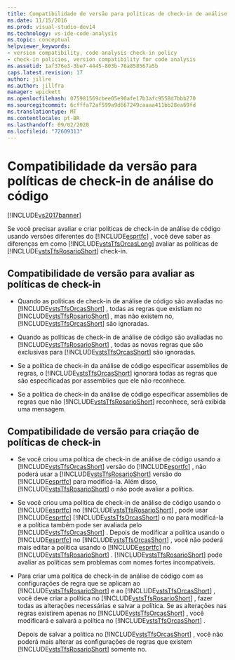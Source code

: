 ```yaml
---
title: Compatibilidade de versão para políticas de check-in de análise de código | Microsoft Docs
ms.date: 11/15/2016
ms.prod: visual-studio-dev14
ms.technology: vs-ide-code-analysis
ms.topic: conceptual
helpviewer_keywords:
- version compatibility, code analysis check-in policy
- check-in policies, version compatibility for code analysis
ms.assetid: 1af376e3-3be7-4445-803b-76a858567a5b
caps.latest.revision: 17
author: jillre
ms.author: jillfra
manager: wpickett
ms.openlocfilehash: 075981569cbee05e90afe17b3afc9558d7bbb270
ms.sourcegitcommit: 6cfffa72af599a9d667249caaaa411bb28ea69fd
ms.translationtype: MT
ms.contentlocale: pt-BR
ms.lasthandoff: 09/02/2020
ms.locfileid: "72609313"
---
```

# <a name="version-compatibility-for-code-analysis-check-in-policies"></a>Compatibilidade da versão para políticas de check-in de análise do código
[!INCLUDE[vs2017banner](../includes/vs2017banner.md)]

Se você precisar avaliar e criar políticas de check-in de análise de código usando versões diferentes do [!INCLUDE[esprtfc](../includes/esprtfc-md.md)] , você deve saber as diferenças em como [!INCLUDE[vstsTfsOrcasLong](../includes/vststfsorcaslong-md.md)] avaliar as políticas de [!INCLUDE[vstsTfsRosarioShort](../includes/vststfsrosarioshort-md.md)] check-in.

## <a name="version-compatibility-for-evaluating-check-in-policies"></a>Compatibilidade de versão para avaliar as políticas de check-in

- Quando as políticas de check-in de análise de código são avaliadas no [!INCLUDE[vstsTfsOrcasShort](../includes/vststfsorcasshort-md.md)] , todas as regras que existiam no [!INCLUDE[vstsTfsRosarioShort](../includes/vststfsrosarioshort-md.md)] , mas não existem no, [!INCLUDE[vstsTfsOrcasShort](../includes/vststfsorcasshort-md.md)] são ignoradas.

- Quando as políticas de check-in de análise de código são avaliadas no [!INCLUDE[vstsTfsRosarioShort](../includes/vststfsrosarioshort-md.md)] , todas as novas regras que são exclusivas para [!INCLUDE[vstsTfsOrcasShort](../includes/vststfsorcasshort-md.md)] são ignoradas.

- Se a política de check-in da análise de código especificar assemblies de regras, o [!INCLUDE[vstsTfsOrcasShort](../includes/vststfsorcasshort-md.md)] ignorará todas as regras que são especificadas por assemblies que ele não reconhece.

- Se a política de check-in da análise de código especificar assemblies de regras que não [!INCLUDE[vstsTfsRosarioShort](../includes/vststfsrosarioshort-md.md)] reconhece, será exibida uma mensagem.

## <a name="version-compatibility-for-authoring-check-in-policies"></a>Compatibilidade de versão para criação de políticas de check-in

- Se você criou uma política de check-in de análise de código usando a [!INCLUDE[vstsTfsOrcasShort](../includes/vststfsorcasshort-md.md)] versão do [!INCLUDE[esprtfc](../includes/esprtfc-md.md)] , não poderá usar a [!INCLUDE[vstsTfsRosarioShort](../includes/vststfsrosarioshort-md.md)] versão do [!INCLUDE[esprtfc](../includes/esprtfc-md.md)] para modificá-la. Além disso, [!INCLUDE[vstsTfsRosarioShort](../includes/vststfsrosarioshort-md.md)] o não pode avaliar a política.

- Se você criou uma política de check-in de análise de código usando o [!INCLUDE[esprtfc](../includes/esprtfc-md.md)] no [!INCLUDE[vstsTfsRosarioShort](../includes/vststfsrosarioshort-md.md)] , pode usar [!INCLUDE[esprtfc](../includes/esprtfc-md.md)] [!INCLUDE[vstsTfsOrcasShort](../includes/vststfsorcasshort-md.md)] o no para modificá-la e a política também pode ser avaliada pelo [!INCLUDE[vstsTfsOrcasShort](../includes/vststfsorcasshort-md.md)] . Depois de modificar a política usando o [!INCLUDE[esprtfc](../includes/esprtfc-md.md)] no [!INCLUDE[vstsTfsOrcasShort](../includes/vststfsorcasshort-md.md)] , você não poderá mais editar a política usando o [!INCLUDE[esprtfc](../includes/esprtfc-md.md)] no [!INCLUDE[vstsTfsRosarioShort](../includes/vststfsrosarioshort-md.md)] . [!INCLUDE[vstsTfsRosarioShort](../includes/vststfsrosarioshort-md.md)] pode avaliar as políticas sem problemas com nomes fortes incompatíveis.

- Para criar uma política de check-in de análise de código com as configurações de regra que se aplicam ao [!INCLUDE[vstsTfsRosarioShort](../includes/vststfsrosarioshort-md.md)] e ao [!INCLUDE[vstsTfsOrcasShort](../includes/vststfsorcasshort-md.md)] , você deve criar a política no [!INCLUDE[vstsTfsRosarioShort](../includes/vststfsrosarioshort-md.md)] , fazer todas as alterações necessárias e salvar a política. Se as alterações nas regras existirem apenas no [!INCLUDE[vstsTfsOrcasShort](../includes/vststfsorcasshort-md.md)] , você modificará e salvará a política no [!INCLUDE[vstsTfsOrcasShort](../includes/vststfsorcasshort-md.md)] .

     Depois de salvar a política no [!INCLUDE[vstsTfsOrcasShort](../includes/vststfsorcasshort-md.md)] , você não poderá mais alterar as configurações de regras que existem [!INCLUDE[vstsTfsRosarioShort](../includes/vststfsrosarioshort-md.md)] somente no.
